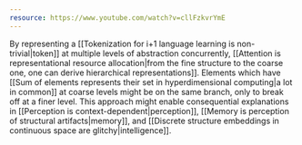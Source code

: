 ```yaml
---
resource: https://www.youtube.com/watch?v=cllFzkvrYmE
---
```


By representing a [[Tokenization for i+1 language learning is non-trivial|token]] at multiple levels of abstraction concurrently, [[Attention is representational resource allocation|from the fine structure to the coarse one, one can derive hierarchical representations]]. Elements which have [[Sum of elements represents their set in hyperdimensional computing|a lot in common]] at coarse levels might be on the same branch, only to break off at a finer level. This approach might enable consequential explanations in [[Perception is context-dependent|perception]], [[Memory is perception of structural artifacts|memory]], and [[Discrete structure embeddings in continuous space are glitchy|intelligence]].